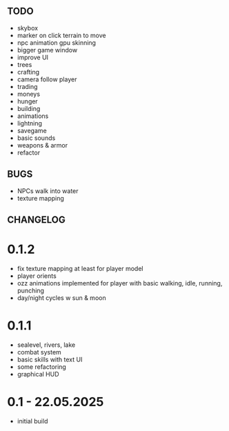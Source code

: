 ##  TODO

- skybox
- marker on click terrain to move
- npc animation gpu skinning
- bigger game window
- improve UI
- trees
- crafting
- camera follow player
- trading
- moneys
- hunger
- building
- animations
- lightning
- savegame
- basic sounds
- weapons & armor
- refactor

## BUGS

- NPCs walk into water
- texture mapping

## CHANGELOG

# 0.1.2

- fix texture mapping at least for player model
- player orients
- ozz animations implemented for player with basic walking, idle, running, punching
- day/night cycles w sun & moon

# 0.1.1

- sealevel, rivers, lake
- combat system
- basic skills with text UI
- some refactoring
- graphical HUD

# 0.1 - 22.05.2025

- initial build